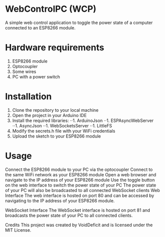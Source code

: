 # WebControlPC (WCP)
A simple web control application to toggle the power state of a computer connected to an ESP8266 module.

# Hardware requirements
1. ESP8266 module
2. Optocoupler
3. Some wires
4. PC with a power switch

# Installation
1. Clone the repository to your local machine
2. Open the project in your Arduino IDE
3. Install the required libraries:
⋅⋅1. ArduinoJson
⋅⋅1. ESPAsyncWebServer
⋅⋅1. AsyncJson
⋅⋅1. WebSocketsServer
⋅⋅1. LittleFS
4. Modify the secrets.h file with your WiFi credentials
5. Upload the sketch to your ESP8266 module

# Usage
Connect the ESP8266 module to your PC via the optocoupler
Connect to the same WiFi network as your ESP8266 module
Open a web browser and navigate to the IP address of your ESP8266 module
Use the toggle button on the web interface to switch the power state of your PC
The power state of your PC will also be broadcasted to all connected WebSocket clients
Web Interface
The web interface is hosted on port 80 and can be accessed by navigating to the IP address of your ESP8266 module.

WebSocket Interface
The WebSocket interface is hosted on port 81 and broadcasts the power state of your PC to all connected clients.

Credits
This project was created by VoidDeficit and is licensed under the MIT License.
